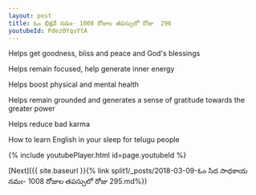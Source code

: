 ```yaml
---
layout: post
title: ఓం భిక్షవే నమః- 1008 రోజుల తపస్సులో రోజు  296
youtubeId: Pdez0YquYtA
---
```

 
 
Helps get goodness, bliss and peace and God's blessings
 
Helps remain focused, help generate inner energy 
 
Helps boost physical and mental health 
 
Helps remain grounded and generates a sense of gratitude towards the greater power 
 
Helps reduce bad karma
 
How to learn English in your sleep for telugu people
 
 
 
 


{% include youtubePlayer.html id=page.youtubeId %}
 
[Next]({{ site.baseurl }}{% link split1/_posts/2018-03-09-ఓం సిద సాధకాయ నమః- 1008 రోజుల తపస్సులో రోజు  295.md%})
 
